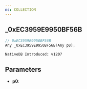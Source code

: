 ```yaml
---
ns: COLLECTION
---
```

## _0xEC3959E9950BF56B

```c
// 0xEC3959E9950BF56B
Any _0xEC3959E9950BF56B(Any p0);
```

```
NativeDB Introduced: v1207
```

## Parameters
* **p0**:

